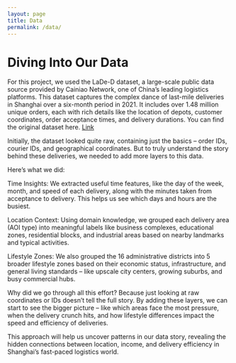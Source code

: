 ```yaml
---
layout: page
title: Data
permalink: /data/
---
```


# Diving Into Our Data 

For this project, we used the LaDe-D dataset, a large-scale public data source provided by Cainiao Network, one of China’s leading logistics platforms. This dataset captures the complex dance of last-mile deliveries in Shanghai over a six-month period in 2021. It includes over 1.48 million unique orders, each with rich details like the location of depots, customer coordinates, order acceptance times, and delivery durations. You can find the original dataset here. [Link](https://huggingface.co/datasets/Cainiao-AI/LaDe-D/viewer/default/delivery_sh)

Initially, the dataset looked quite raw, containing just the basics – order IDs, courier IDs, and geographical coordinates. But to truly understand the story behind these deliveries, we needed to add more layers to this data.

Here’s what we did:

Time Insights: We extracted useful time features, like the day of the week, month, and speed of each delivery, along with the minutes taken from acceptance to delivery. This helps us see which days and hours are the busiest.

Location Context: Using domain knowledge, we grouped each delivery area (AOI type) into meaningful labels like business complexes, educational zones, residential blocks, and industrial areas based on nearby landmarks and typical activities.

Lifestyle Zones: We also grouped the 16 administrative districts into 5 broader lifestyle zones based on their economic status, infrastructure, and general living standards – like upscale city centers, growing suburbs, and busy commercial hubs.

Why did we go through all this effort? Because just looking at raw coordinates or IDs doesn’t tell the full story. By adding these layers, we can start to see the bigger picture – like which areas face the most pressure, when the delivery crunch hits, and how lifestyle differences impact the speed and efficiency of deliveries.

This approach will help us uncover patterns in our data story, revealing the hidden connections between location, income, and delivery efficiency in Shanghai’s fast-paced logistics world.
